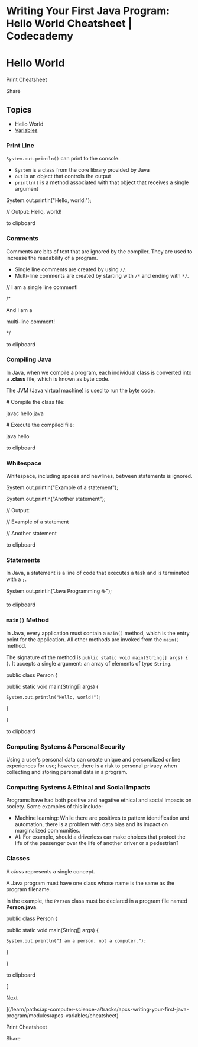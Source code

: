 # Writing Your First Java Program: Hello World Cheatsheet | Codecademy

# Hello World

Print Cheatsheet

Share

## Topics

-   Hello World
-   [Variables](/learn/paths/ap-computer-science-a/tracks/apcs-writing-your-first-java-program/modules/apcs-variables/cheatsheet)

### Print Line

`System.out.println()` can print to the console:

-   `System` is a class from the core library provided by Java
-   `out` is an object that controls the output
-   `println()` is a method associated with that object that receives a single argument

System.out.println("Hello, world!");

// Output: Hello, world!

to clipboard

### Comments

Comments are bits of text that are ignored by the compiler. They are used to increase the readability of a program.

-   Single line comments are created by using `//`.
-   Multi-line comments are created by starting with `/*` and ending with `*/`.

// I am a single line comment!

/\*

And I am a

multi-line comment!

\*/

to clipboard

### Compiling Java

In Java, when we compile a program, each individual class is converted into a **.class** file, which is known as byte code.

The JVM (Java virtual machine) is used to run the byte code.

\# Compile the class file:

javac hello.java

\# Execute the compiled file:

java hello

to clipboard

### Whitespace

Whitespace, including spaces and newlines, between statements is ignored.

System.out.println("Example of a statement");

System.out.println("Another statement");

// Output:

// Example of a statement

// Another statement

to clipboard

### Statements

In Java, a statement is a line of code that executes a task and is terminated with a `;`.

System.out.println("Java Programming ☕️");

to clipboard

### `main()` Method

In Java, every application must contain a `main()` method, which is the entry point for the application. All other methods are invoked from the `main()` method.

The signature of the method is `public static void main(String[] args) { }`. It accepts a single argument: an array of elements of type `String`.

public class Person {

public static void main(String\[\] args) {

    System.out.println("Hello, world!");

}

}

to clipboard

### Computing Systems & Personal Security

Using a user’s personal data can create unique and personalized online experiences for use; however, there is a risk to personal privacy when collecting and storing personal data in a program.

### Computing Systems & Ethical and Social Impacts

Programs have had both positive and negative ethical and social impacts on society. Some examples of this include:

-   Machine learning: While there are positives to pattern identification and automation, there is a problem with data bias and its impact on marginalized communities.
-   AI: For example, should a driverless car make choices that protect the life of the passenger over the life of another driver or a pedestrian?

### Classes

A _class_ represents a single concept.

A Java program must have one class whose name is the same as the program filename.

In the example, the `Person` class must be declared in a program file named **Person.java**.

public class Person {

public static void main(String\[\] args) {

    System.out.println("I am a person, not a computer.");

}

}

to clipboard

[

Next

](/learn/paths/ap-computer-science-a/tracks/apcs-writing-your-first-java-program/modules/apcs-variables/cheatsheet)

Print Cheatsheet

Share
